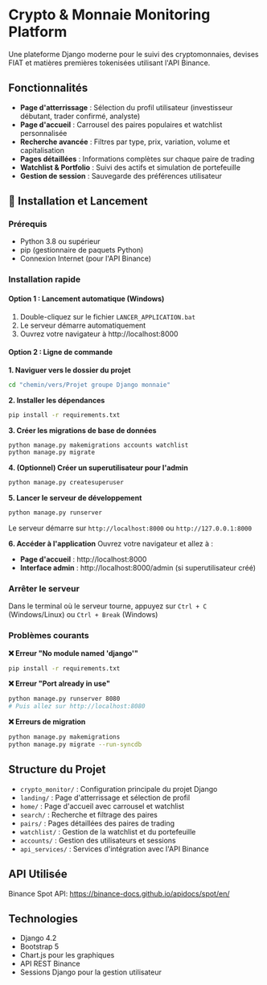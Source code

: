 # Crypto & Monnaie Monitoring Platform

Une plateforme Django moderne pour le suivi des cryptomonnaies, devises FIAT et matières premières tokenisées utilisant l'API Binance.

## Fonctionnalités

- **Page d'atterrissage** : Sélection du profil utilisateur (investisseur débutant, trader confirmé, analyste)
- **Page d'accueil** : Carrousel des paires populaires et watchlist personnalisée
- **Recherche avancée** : Filtres par type, prix, variation, volume et capitalisation
- **Pages détaillées** : Informations complètes sur chaque paire de trading
- **Watchlist & Portfolio** : Suivi des actifs et simulation de portefeuille
- **Gestion de session** : Sauvegarde des préférences utilisateur

## 🚀 Installation et Lancement

### Prérequis
- Python 3.8 ou supérieur
- pip (gestionnaire de paquets Python)
- Connexion Internet (pour l'API Binance)

### Installation rapide

#### Option 1 : Lancement automatique (Windows)
1. Double-cliquez sur le fichier `LANCER_APPLICATION.bat`
2. Le serveur démarre automatiquement
3. Ouvrez votre navigateur à http://localhost:8000

#### Option 2 : Ligne de commande

**1. Naviguer vers le dossier du projet**
```bash
cd "chemin/vers/Projet groupe Django monnaie"
```

**2. Installer les dépendances**
```bash
pip install -r requirements.txt
```

**3. Créer les migrations de base de données**
```bash
python manage.py makemigrations accounts watchlist
python manage.py migrate
```

**4. (Optionnel) Créer un superutilisateur pour l'admin**
```bash
python manage.py createsuperuser
```

**5. Lancer le serveur de développement**
```bash
python manage.py runserver
```

Le serveur démarre sur `http://localhost:8000` ou `http://127.0.0.1:8000`

**6. Accéder à l'application**
Ouvrez votre navigateur et allez à :
- **Page d'accueil** : http://localhost:8000
- **Interface admin** : http://localhost:8000/admin (si superutilisateur créé)

### Arrêter le serveur
Dans le terminal où le serveur tourne, appuyez sur `Ctrl + C` (Windows/Linux) ou `Ctrl + Break` (Windows)

### Problèmes courants

**❌ Erreur "No module named 'django'"**
```bash
pip install -r requirements.txt
```

**❌ Erreur "Port already in use"**
```bash
python manage.py runserver 8080
# Puis allez sur http://localhost:8080
```

**❌ Erreurs de migration**
```bash
python manage.py makemigrations
python manage.py migrate --run-syncdb
```

## Structure du Projet

- `crypto_monitor/` : Configuration principale du projet Django
- `landing/` : Page d'atterrissage et sélection de profil
- `home/` : Page d'accueil avec carrousel et watchlist
- `search/` : Recherche et filtrage des paires
- `pairs/` : Pages détaillées des paires de trading
- `watchlist/` : Gestion de la watchlist et du portefeuille
- `accounts/` : Gestion des utilisateurs et sessions
- `api_services/` : Services d'intégration avec l'API Binance

## API Utilisée

Binance Spot API: https://binance-docs.github.io/apidocs/spot/en/

## Technologies

- Django 4.2
- Bootstrap 5
- Chart.js pour les graphiques
- API REST Binance
- Sessions Django pour la gestion utilisateur

